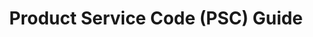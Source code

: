---
highlight: "false" 
title: "Product Service Code (PSC) Guide"
description: "Welcome to the Product and Service Code (PSC) manual page, where you can find the archive version in multiple formats along with supporting documentation.

"
url-link: "https://www.acquisition.gov/psc-manual"
type: "Subpage"
gov-only: "false"
is-external: "true"
publication-date: "April 01, 2022"
reading-time: "5"
resource-type: "Tool"
filter: "acquisition-best-practices"
audience: "contracts-acquisitions"
branded-offerings: "market-it-data-intelligence"
---